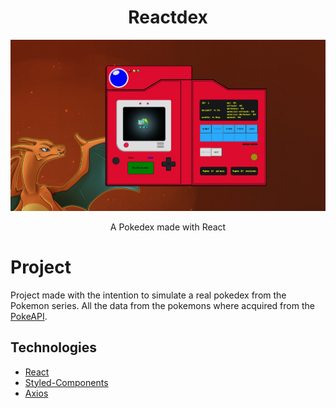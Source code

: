 <h1 align=center>Reactdex</h1>

<img src="./src/assets/print.jpg"/>
<p align=center>A Pokedex made with React</p>

# Project

Project made with the intention to simulate a real pokedex from the Pokemon series. All the data from the pokemons where acquired from the [PokeAPI](https://pokeapi.co/).

## Technologies

- [React](https://pt-br.reactjs.org/)
- [Styled-Components](https://www.styled-components.com/)
- [Axios](https://github.com/axios/axios)
